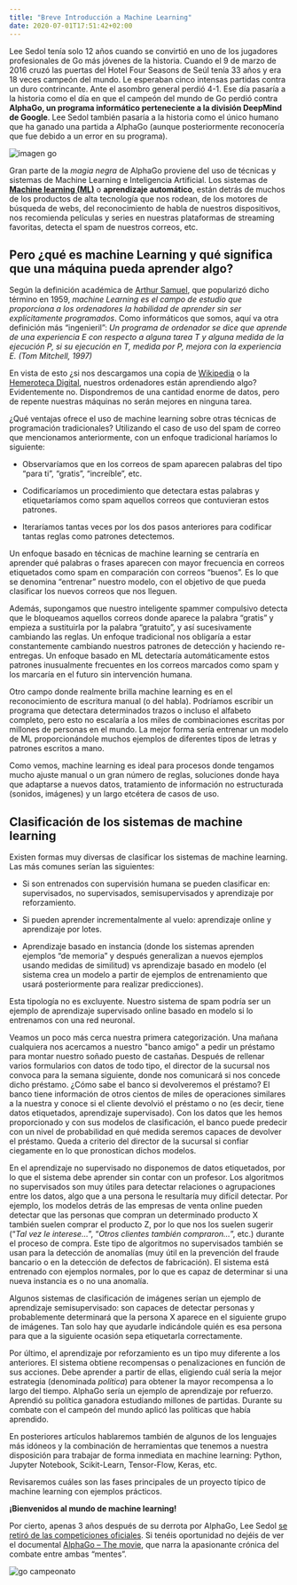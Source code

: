 ```yaml
---
title: "Breve Introducción a Machine Learning"
date: 2020-07-01T17:51:42+02:00
---
```


Lee Sedol tenía solo 12 años cuando se convirtió en uno de los jugadores profesionales de Go más jóvenes de la historia. Cuando el 9 de marzo de 2016 cruzó las puertas del Hotel Four Seasons de Seúl tenía 33 años y era 18 veces campeón del mundo. Le esperaban cinco intensas partidas contra un duro contrincante. Ante el asombro general perdió 4-1. Ese día pasaría a la historia como el día en que el campeón del mundo de Go perdió contra **AlphaGo, un programa informático perteneciente a la división DeepMind de Google**. Lee Sedol también pasaría a la historia como el único humano que ha ganado una partida a AlphaGo (aunque posteriormente reconocería que fue debido a un error en su programa).

![imagen go](/images/shutterstock_342026210.jpg)

Gran parte de la *magia negra* de AlphaGo proviene del uso de técnicas y sistemas de Machine Learning e Inteligencia Artificial. Los sistemas de **[Machine learning (ML)](https://en.wikipedia.org/wiki/Machine_learning)** o **aprendizaje automático**, están detrás de muchos de los productos de alta tecnología que nos rodean, de los motores de búsqueda de webs, del reconocimiento de habla de nuestros dispositivos, nos recomienda películas y series en nuestras plataformas de streaming favoritas, detecta el spam de nuestros correos, etc.

## Pero ¿qué es machine Learning y qué significa que una máquina pueda aprender algo? 

Según la definición académica de [Arthur Samuel](https://en.wikipedia.org/wiki/Machine_learning), que popularizó dicho término en 1959, *machine Learning es el campo de estudio que proporciona a los ordenadores la habilidad de aprender sin ser explícitamente programados*. Como informáticos que somos, aquí va otra definición más “ingenieril”: *Un programa de ordenador se dice que aprende de una experiencia E con respecto a alguna tarea T y alguna medida de la ejecución P, si su ejecución en T, medida por P, mejora con la experiencia E. (Tom Mitchell, 1997)*

En vista de esto ¿si nos descargamos una copia de [Wikipedia](https://es.wikipedia.org/) o la [Hemeroteca Digital](http://www.bne.es/es/Catalogos/HemerotecaDigital), nuestros ordenadores están aprendiendo algo? Evidentemente no. Dispondremos de una cantidad enorme de datos, pero de repente nuestras máquinas no serán mejores en ninguna tarea.

¿Qué ventajas ofrece el uso de machine learning sobre otras técnicas de programación tradicionales? Utilizando el caso de uso del spam de correo que mencionamos anteriormente, con un enfoque tradicional haríamos lo siguiente:

+ Observaríamos que en los correos de spam aparecen palabras del tipo “para ti”, “gratis”, “increíble”, etc.
  
+ Codificaríamos un procedimiento que detectara estas palabras y etiquetaríamos como spam aquellos correos que contuvieran estos patrones. 
  
+ Iteraríamos tantas veces por los dos pasos anteriores para codificar tantas reglas como patrones detectemos. 

Un enfoque basado en técnicas de machine learning se centraría en aprender qué palabras o frases aparecen con mayor frecuencia en correos etiquetados como spam en comparación con correos “buenos”. Es lo que se denomina “entrenar” nuestro modelo, con el objetivo de que pueda clasificar los nuevos correos que nos lleguen.

Además, supongamos que nuestro inteligente spammer compulsivo detecta que le bloqueamos aquellos correos donde aparece la palabra “gratis” y empieza a sustituirla por la palabra “gratuito”, y así sucesivamente cambiando las reglas. Un enfoque tradicional nos obligaría a estar constantemente cambiando nuestros patrones de detección y haciendo re-entregas. Un enfoque basado en ML detectaría automáticamente estos patrones inusualmente frecuentes en los correos marcados como spam y los marcaría en el futuro sin intervención humana.

Otro campo donde realmente brilla machine learning es en el reconocimiento de escritura manual (o del habla). Podríamos escribir un programa que detectara determinados trazos o incluso el alfabeto completo, pero esto no escalaría a los miles de combinaciones escritas por millones de personas en el mundo. La mejor forma sería entrenar un modelo de ML proporcionándole muchos ejemplos de diferentes tipos de letras y patrones escritos a mano.

Como vemos, machine learning es ideal para procesos donde tengamos mucho ajuste manual o un gran número de reglas, soluciones donde haya que adaptarse a nuevos datos, tratamiento de información no estructurada (sonidos, imágenes) y un largo etcétera de casos de uso.

## Clasificación de los sistemas de machine learning

Existen formas muy diversas de clasificar los sistemas de machine learning. Las más comunes serían las siguientes:

+ Si son entrenados con supervisión humana se pueden clasificar en: supervisados, no supervisados, semisupervisados y aprendizaje por reforzamiento.
 
+ Si pueden aprender incrementalmente al vuelo: aprendizaje online y aprendizaje por lotes.
  
+ Aprendizaje basado en instancia (donde los sistemas aprenden ejemplos “de memoria” y después generalizan a nuevos ejemplos usando medidas de similitud) vs aprendizaje basado en modelo (el sistema crea un modelo a partir de ejemplos de entrenamiento que usará posteriormente para realizar predicciones).
  
Esta tipología no es excluyente. Nuestro sistema de spam podría ser un ejemplo de aprendizaje supervisado online basado en modelo si lo entrenamos con una red neuronal.

Veamos un poco más cerca nuestra primera categorización. Una mañana cualquiera nos acercamos a nuestro "banco amigo" a pedir un préstamo para montar nuestro soñado puesto de castañas. Después de rellenar varios formularios con datos de todo tipo, el director de la sucursal nos convoca para la semana siguiente, donde nos comunicará si nos concede dicho préstamo. ¿Cómo sabe el banco si devolveremos el préstamo? El banco tiene información de otros cientos de miles de operaciones similares a la nuestra y conoce si el cliente devolvió el préstamo o no (es decir, tiene datos etiquetados, aprendizaje supervisado). Con los datos que les hemos proporcionado y con sus modelos de clasificación, el banco puede predecir con un nivel de probabilidad en qué medida seremos capaces de devolver el préstamo. Queda a criterio del director de la sucursal si confiar ciegamente en lo que pronostican dichos modelos.

En el aprendizaje no supervisado no disponemos de datos etiquetados, por lo que el sistema debe aprender sin contar con un profesor. Los algoritmos no supervisados son muy útiles para detectar relaciones o agrupaciones entre los datos, algo que a una persona le resultaría muy difícil detectar. Por ejemplo, los modelos detrás de las empresas de venta online pueden detectar que las personas que compran un determinado producto X también suelen comprar el producto Z, por lo que nos los suelen sugerir (“*Tal vez le interese…*”, “*Otros clientes también compraron…*”, etc.) durante el proceso de compra. Este tipo de algoritmos no supervisados también se usan para la detección de anomalías (muy útil en la prevención del fraude bancario o en la detección de defectos de fabricación). El sistema está entrenado con ejemplos normales, por lo que es capaz de determinar si una nueva instancia es o no una anomalía.

Algunos sistemas de clasificación de imágenes serían un ejemplo de aprendizaje semisupervisado: son capaces de detectar personas y probablemente determinará que la persona X aparece en el siguiente grupo de imágenes. Tan solo hay que ayudarle indicándole quién es esa persona para que a la siguiente ocasión sepa etiquetarla correctamente.

Por último, el aprendizaje por reforzamiento es un tipo muy diferente a los anteriores. El sistema obtiene recompensas o penalizaciones en función de sus acciones. Debe aprender a partir de ellas, eligiendo cuál sería la mejor estrategia (denominada *política*) para obtener la mayor recompensa a lo largo del tiempo. AlphaGo sería un ejemplo de aprendizaje por refuerzo. Aprendió su política ganadora estudiando millones de partidas. Durante su combate con el campeón del mundo aplicó las políticas que había aprendido.

En posteriores artículos hablaremos también de algunos de los lenguajes más idóneos y la combinación de herramientas que tenemos a nuestra disposición para trabajar de forma inmediata en machine learning: Python, Jupyter Notebook, Scikit-Learn, Tensor-Flow, Keras, etc.

Revisaremos cuáles son las fases principales de un proyecto típico de machine learning con ejemplos prácticos.

**¡Bienvenidos al mundo de machine learning!**

Por cierto, apenas 3 años después de su derrota por AlphaGo, Lee Sedol [se retiró de las competiciones oficiales](https://en.yna.co.kr/view/AEN20191127004800315). Si tenéis oportunidad no dejéis de ver el documental [AlphaGo – The movie](https://youtu.be/WXuK6gekU1Y), que narra la apasionante crónica del combate entre ambas “mentes”.

![go campeonato](/images/alphago-1024x576.jpg)
